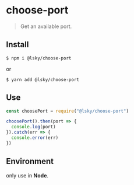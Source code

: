 # choose-port
> Get an available port.

## Install

```shell
$ npm i @lsky/choose-port
```

or

```shell
$ yarn add @lsky/choose-port
```


## Use
```javascript
const choosePort = require("@lsky/choose-port")

choosePort().then(port => {
  console.log(port)
}).catch(err => {
  console.error(err)
})
```


## Environment

only use in **Node**.